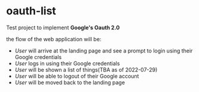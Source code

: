# oauth-list
Test project to implement **Google's Oauth 2.0**

the flow of the web application will be:
- *User* will arrive at the landing page and see a prompt to login using their Google credentials
- *User* logs in using their Google credentials
- *User* will be shown a list of things(TBA as of 2022-07-29)
- *User* will be able to logout of their Google account
- *User* will be moved back to the landing page
